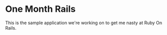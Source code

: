 # One Month Rails

This is the sample application we're working on to get me nasty at Ruby On Rails.  